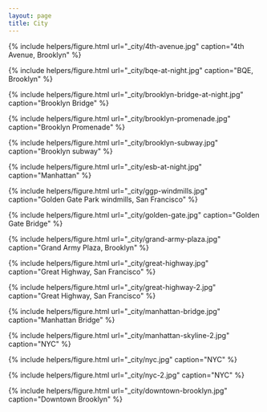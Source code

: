 ```yaml
---
layout: page
title: City
---
```


{% include helpers/figure.html
url="_city/4th-avenue.jpg"
caption="4th Avenue, Brooklyn" %}

{% include helpers/figure.html
url="_city/bqe-at-night.jpg"
caption="BQE, Brooklyn" %}

{% include helpers/figure.html
url="_city/brooklyn-bridge-at-night.jpg"
caption="Brooklyn Bridge" %}

{% include helpers/figure.html
url="_city/brooklyn-promenade.jpg"
caption="Brooklyn Promenade" %}

{% include helpers/figure.html
url="_city/brooklyn-subway.jpg"
caption="Brooklyn subway" %}

{% include helpers/figure.html
url="_city/esb-at-night.jpg"
caption="Manhattan" %}

{% include helpers/figure.html
url="_city/ggp-windmills.jpg"
caption="Golden Gate Park windmills, San Francisco" %}

{% include helpers/figure.html
url="_city/golden-gate.jpg"
caption="Golden Gate Bridge" %}

{% include helpers/figure.html
url="_city/grand-army-plaza.jpg"
caption="Grand Army Plaza, Brooklyn" %}

{% include helpers/figure.html
url="_city/great-highway.jpg"
caption="Great Highway, San Francisco" %}

{% include helpers/figure.html
url="_city/great-highway-2.jpg"
caption="Great Highway, San Francisco" %}

{% include helpers/figure.html
url="_city/manhattan-bridge.jpg"
caption="Manhattan Bridge" %}

{% include helpers/figure.html
url="_city/manhattan-skyline-2.jpg"
caption="NYC" %}

{% include helpers/figure.html
url="_city/nyc.jpg"
caption="NYC" %}

{% include helpers/figure.html
url="_city/nyc-2.jpg"
caption="NYC" %}

{% include helpers/figure.html
url="_city/downtown-brooklyn.jpg"
caption="Downtown Brooklyn" %}




